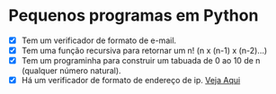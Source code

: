 # Pequenos programas em Python
- [x] Tem um verificador de formato de e-mail.
- [x] Tem uma função recursiva para retornar um n! (n x (n-1) x (n-2)...)
- [x] Tem um programinha para construir um tabuada de 0 ao 10 de n (qualquer número natural).   
- [x] Há um verificador de formato de endereço de ip. [Veja Aqui](ip_verificador.py)